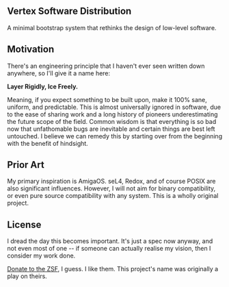 Vertex Software Distribution
----------------------------
A minimal bootstrap system that rethinks the design of low-level software.

## Motivation
There's an engineering principle that I haven't ever seen written down anywhere, so I'll give it a name here:

**Layer Rigidly, Ice Freely.**

Meaning, if you expect something to be built upon, make it 100% sane, uniform, and predictable. This is almost universally ignored in software, due to the ease of sharing work and a long history of pioneers underestimating the future scope of the field. Common wisdom is that everything is so bad now that unfathomable bugs are inevitable and certain things are best left untouched. I believe we can remedy this by starting over from the beginning with the benefit of hindsight.

## Prior Art
My primary inspiration is AmigaOS. seL4, Redox, and of course POSIX are also significant influences. However, I will not aim for binary compatibility, or even pure source compatibility with any system. This is a wholly original project.

## License
I dread the day this becomes important. It's just a spec now anyway, and not even most of one -- if someone can actually realise my vision, then I consider my work done.

[Donate to the ZSF](https://github.com/sponsors/ziglang), I guess. I like them. This project's name was originally a play on theirs. 
